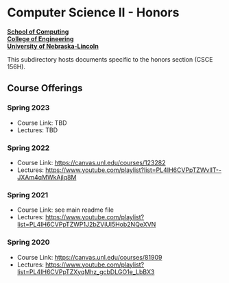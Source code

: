 # Computer Science II - Honors
  **[School of Computing](https://computing.unl.edu/)**  
  **[College of Engineering](https://engineering.unl.edu/)**  
  **[University of Nebraska-Lincoln](https://unl.edu)**  

This subdirectory hosts documents specific to the honors section
(CSCE 156H).

## Course Offerings

### Spring 2023

- Course Link: TBD
- Lectures: TBD

### Spring 2022

- Course Link: https://canvas.unl.edu/courses/123282
- Lectures: https://www.youtube.com/playlist?list=PL4IH6CVPpTZWvlIT--JXAm4qMWkAjlq8M

### Spring 2021

- Course Link: see main readme file
- Lectures: https://www.youtube.com/playlist?list=PL4IH6CVPpTZWP1J2bZViUl5Hob2NQeXVN

### Spring 2020

- Course Link: https://canvas.unl.edu/courses/81909
- Lectures: https://www.youtube.com/playlist?list=PL4IH6CVPpTZXyqMhz_gcbDLGO1e_LbBX3
